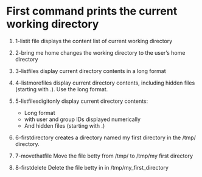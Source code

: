 # First command prints the current working directory


1. 1-listit file displays the content list of current working directory


2. 2-bring me home  changes the working directory to the user’s home directory


3. 3-listfiles display current directory contents in a long format

4. 4-listmorefiles display current directory contents, including hidden files (starting with .). Use the long format.

5. 5-listfilesdigitonly display current directory contents:
	- Long format
	- with user and group IDs displayed numerically
	- And hidden files (starting with .)

6. 6-firstdirectory creates a directory named my first directory in the /tmp/ directory.

7. 7-movethatfile Move the file betty from /tmp/ to /tmp/my first directory

8. 8-firstdelete Delete the file betty in in /tmp/my_first_directory

